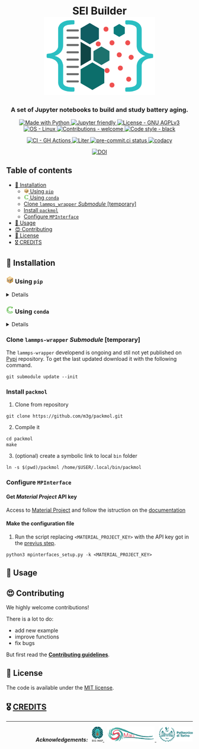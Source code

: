 <h1 align="center">
    SEI Builder
    <br>
    <picture>
      <source
        srcset="img/logo_dark.png"
        media="(prefers-color-scheme: dark)">
      <img width="300"
        alt="logo"
        src="img/logo.png" >
    </picture>
</h1>

<h3 align="center">
A set of Jupyter notebooks to build and study battery aging.
</h3>

<p align="center">
    <a target="_blank" href="https://python.org"><img
        src="https://img.shields.io/badge/Python-3.6%20%7C%203.7%20%7C%203.8-blue?logo=python&amp;logoColor=white"
        alt="Made with Python" />
    </a>
    <a target="_blank" href="https://jupyter.org"><img
        src="https://img.shields.io/badge/Jupyter%20Lab-2.9%20|%203.0%20-orange?logo=jupyter&logoColor=white"
        alt="Jupyter friendly" />
    </a>
    <a target="_blank" href="/LICENSE"><img
        src="https://img.shields.io/badge/license-GNU%20AGPLv3-green"
        alt="License - GNU AGPLv3" />
    </a>
    <a target="_blank" href="https://www.linux.org/"><img
        src="https://img.shields.io/badge/OS-Linux-lightgray?logo=linux&amp;logoColor=white"
        alt="OS - Linux" />
    </a>
    <a target="_blank" href="/CONTRIBUTING.md"><img
        src="https://img.shields.io/badge/contributions-welcome-green"
        alt="Contributions - welcome" />
    </a>
    <a target="_blank" href="https://github.com/psf/black"><img
        src="https://img.shields.io/badge/code%20style-black-000000.svg"
        alt="Code style - black" />
    </a>
</p>

<p align="center">
    <a target="_blank" href="https://github.com/features/actions"><img
        src="https://img.shields.io/badge/CI-GitHub_Actions-blue?logo=github-actions&amp;logoColor=white"
        alt="CI - GH Actions" />
    </a>
    <a target="_blank" href="https://github.com/DAP93/SEI_builder/actions/workflows/liter.yml"><img
        src="https://github.com/DAP93/SEI_builder/actions/workflows/liter.yml/badge.svg"
        alt="Liter" />
    </a>
        <a target="_blank" href="https://results.pre-commit.ci/latest/github/DAP93/SEI_builder/main?badge_token=zRcWs0cGTEaB1hO3Co5J9g"><img
        src="https://results.pre-commit.ci/badge/github/DAP93/SEI_builder/main.svg?badge_token=zRcWs0cGTEaB1hO3Co5J9g"
        alt="pre-commit.ci status" />
    </a>
    <a target="_blank" href="https://www.codacy.com?utm_source=github.com&amp;utm_medium=referral&amp;utm_content=paolodeangelis/SEI_builder&amp;utm_campaign=Badge_Grade"><img
        src="https://app.codacy.com/project/badge/Grade/7c4a93b7223e491a8d48322ba0ee8d04"
        alt="codacy" />
    </a>
</p>

<p align="center">
    <a target="_blank" href="http://img.shields.io/badge/DOI-to%20define-blue.svg"><img
		alt="DOI"
		src="http://img.shields.io/badge/DOI-to%20be%20define-blue.svg">
    </a>
</p>

## Table of contents

- [🎉 Installation](#-installation)
  * [<img src="img/etc/pip.png" width="13px"> Using `pip`](#using-pip)
  * [<img src="img/etc/conda.png" width="13px"> Using `conda`](#using-conda)
  * [Clone `lammps_wrapper` *Submodule* [temporary]](#clone-lammps-wrapper-submodule)
  * [Install `packmol`](#install-packmol)
  * [Configure `MPInterface`](#configure-mpinterface)
- [🚀 Usage](#-examples)
- [😍 Contributing](#-contributing)
- [🚩 License](#-license)
- [🎖️️️ CREDITS](#-creditscreditsmd)

## 🎉 Installation

### <a name="using-pip" /> <img src="img/etc/pip.png" width="20px"> Using `pip`

<details>

#### Clone repository

```console
git clone https://github.com/DAP93/SEI_builder.git
```

#### Set-up virtual environment (optional)

1. create a virtual environment `venv_sei`

```console
# python3 -m venv <Virtual environment name>
python3 -m venv venv_sei
```

2. activate it
```console
source venv_sei/bin/activate
```

#### Install dependencies

1. move in the *SEI Builder* folder
```console
cd SEI_builder
```

2. downlaod and install the requiremnts with `pip` (Package Installer for Python)
```console
pip install -r requirements.txt
```

3. check if all the jupyter widget are working:

```console
jupyter labextension list
# JupyterLab v3.1.17
# /.../venv_sei/share/jupyter/labextensions
#        nglview-js-widgets v3.0.1 enabled OK
#        jupyterlab-plotly v5.3.1 enabled OK
#        @jupyter-widgets/jupyterlab-manager v3.0.1 enabled OK (python, jupyterlab_widgets)
#        @bokeh/jupyter_bokeh v3.0.4 enabled OK (python, jupyter_bokeh)
```

if the line `nglview-js-widgets v3.0.1 enabled OK` is missing, run the following command:

```shell
$ pip install --force-reinstall nglview
```


</details>

### <a name="using-conda" /> <img src="img/etc/conda.png" width="20px"> Using `conda`

<details>

#### Clone repository

```console
git clone https://github.com/DAP93/SEI_builder.git
```

#### <a name="set-up-virtual-environment-conda" /> Set-up virtual environment (optional)

1. create a virtual environment `venv_sei` using environment file `environment.yml`

```console
conda env create -f SEI_builder/environment.yml
```

2. activate it
```console
conda activate venv_sei
```

#### Install dependencies

> NOTE: if you made the virtual environment following the [previous step](#set-up-virtual-environment-conda)
> you can skip this step.

1. move in the *SEI Builder* folder
```console
cd SEI_builder
```

2. downlaod and install the requiremnts with `pip` (Package Installer for Python)

```console
pip install -r requirements.txt
```

3. check if all the jupyter widget are working:

```console
jupyter labextension list
# JupyterLab v3.1.17
# /.../venv_sei/share/jupyter/labextensions
#        nglview-js-widgets v3.0.1 enabled OK
#        jupyterlab-plotly v5.3.1 enabled OK
#        @jupyter-widgets/jupyterlab-manager v3.0.1 enabled OK (python, jupyterlab_widgets)
#        @bokeh/jupyter_bokeh v3.0.4 enabled OK (python, jupyter_bokeh)
```

if the line `nglview-js-widgets v3.0.1 enabled OK` is missing, run the following command:

```shell
$ pip install --force-reinstall nglview
```

</details>

### <a name="clone-lammps-wrapper-submodule" /> Clone `lammps-wrapper` *Submodule* [temporary]

The `lammps-wrapper` developend is ongoing and stil not yet published on [Pypi](https://pypi.org/) repository.
To get the last updated download it with the following command.

```console
git submodule update --init
```
### <a name="install-packmol" /> Install `packmol`

1. Clone from repository
```console
git clone https://github.com/m3g/packmol.git
```

2. Compile it
```console
cd packmol
make
```

3. (optional) create a symbolic link to local `bin` folder

```console
ln -s $(pwd)/packmol /home/$USER/.local/bin/packmol
```


### <a name="configure-mpinterface" /> Configure `MPInterface`

#### Get *Material Project* API key

Access to [Material Project](https://materialsproject.org/) and follow the istruction on the [documentation](https://docs.materialsproject.org/open-apis/the-materials-api/#api-keys)

#### Make the configuration file

1. Run the script replacing `<MATERIAL_PROJECT_KEY>` with the API key got in the [previus step](#configure-mpinterface).

```console
python3 mpinterfaces_setup.py -k <MATERIAL_PROJECT_KEY>
```

## 🚀 Usage

## 😍 Contributing

We highly welcome contributions!

There is a lot to do:

* add new example
* improve functions
* fix bugs

But first read the [**Contributing guidelines**](CONTRIBUTING.md).

## 🚩 License
The code is available under the [MIT license](LICENSE).

## 🎖️️️ [CREDITS](CREDITS.md)

<hr width="100%">
<p align="right">
    <em><strong>Acknowledgements:</strong></em>
    &nbsp;
    <a target="_blank" href="https://www.big-map.eu/">
        <img style="height:40px" src="img//logo-bigmap.png" alt="BIG MAP site" >
    </a>
    &nbsp;
    <a target="_blank" href="https://areeweb.polito.it/ricerca/small/">
        <img style="height:40px" src="img//logo-small.png" alt="SMALL site" >
    </a>
    &nbsp;
    <a target="_blank" href="https://www.polito.it/">
        <img style="height:40px" src="img//logo-polito.png" alt="POLITO site" >
    </a>
</p>
